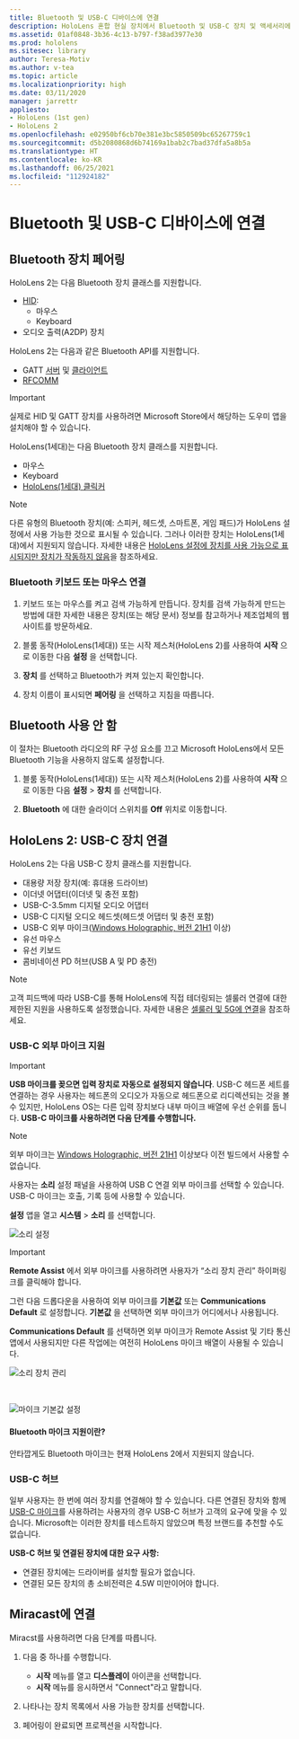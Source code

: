 ```yaml
---
title: Bluetooth 및 USB-C 디바이스에 연결
description: HoloLens 혼합 현실 장치에서 Bluetooth 및 USB-C 장치 및 액세서리에 연결을 시작하세요.
ms.assetid: 01af0848-3b36-4c13-b797-f38ad3977e30
ms.prod: hololens
ms.sitesec: library
author: Teresa-Motiv
ms.author: v-tea
ms.topic: article
ms.localizationpriority: high
ms.date: 03/11/2020
manager: jarrettr
appliesto:
- HoloLens (1st gen)
- HoloLens 2
ms.openlocfilehash: e02950bf6cb70e381e3bc5850509bc65267759c1
ms.sourcegitcommit: d5b2080868d6b74169a1bab2c7bad37dfa5a8b5a
ms.translationtype: HT
ms.contentlocale: ko-KR
ms.lasthandoff: 06/25/2021
ms.locfileid: "112924182"
---
```

# <a name="connect-to-bluetooth-and-usb-c-devices"></a>Bluetooth 및 USB-C 디바이스에 연결

## <a name="pair-bluetooth-devices"></a>Bluetooth 장치 페어링

HoloLens 2는 다음 Bluetooth 장치 클래스를 지원합니다.

- [HID](https://docs.microsoft.com/windows-hardware/drivers/hid/):
    - 마우스
    - Keyboard
- 오디오 출력(A2DP) 장치

HoloLens 2는 다음과 같은 Bluetooth API를 지원합니다.
- GATT [서버](https://docs.microsoft.com/windows/uwp/devices-sensors/gatt-server) 및 [클라이언트](https://docs.microsoft.com/windows/uwp/devices-sensors/gatt-client)
- [RFCOMM](https://docs.microsoft.com/windows/uwp/devices-sensors/send-or-receive-files-with-rfcomm)
>[!IMPORTANT]
> 실제로 HID 및 GATT 장치를 사용하려면 Microsoft Store에서 해당하는 도우미 앱을 설치해야 할 수 있습니다.

HoloLens(1세대)는 다음 Bluetooth 장치 클래스를 지원합니다.

- 마우스
- Keyboard
- [HoloLens(1세대) 클릭커](https://docs.microsoft.com/hololens/hololens1-clicker)

> [!NOTE]
> 다른 유형의 Bluetooth 장치(예: 스피커, 헤드셋, 스마트폰, 게임 패드)가 HoloLens 설정에서 사용 가능한 것으로 표시될 수 있습니다. 그러나 이러한 장치는 HoloLens(1세대)에서 지원되지 않습니다. 자세한 내용은 [HoloLens 설정에 장치를 사용 가능으로 표시되지만 장치가 작동하지 않음](hololens-troubleshooting.md#devices-listed-as-available-in-settings-dont-work)을 참조하세요.

### <a name="pair-a-bluetooth-keyboard-or-mouse"></a>Bluetooth 키보드 또는 마우스 연결

1. 키보드 또는 마우스를 켜고 검색 가능하게 만듭니다. 장치를 검색 가능하게 만드는 방법에 대한 자세한 내용은 장치(또는 해당 문서) 정보를 참고하거나 제조업체의 웹 사이트를 방문하세요.

1. 블룸 동작(HoloLens(1세대)) 또는 시작 제스처(HoloLens 2)를 사용하여 **시작** 으로 이동한 다음 **설정** 을 선택합니다.

1. **장치** 를 선택하고 Bluetooth가 켜져 있는지 확인합니다.  

1. 장치 이름이 표시되면 **페어링** 을 선택하고 지침을 따릅니다.

## <a name="disable-bluetooth"></a>Bluetooth 사용 안 함

이 절차는 Bluetooth 라디오의 RF 구성 요소를 끄고 Microsoft HoloLens에서 모든 Bluetooth 기능을 사용하지 않도록 설정합니다.

1. 블룸 동작(HoloLens(1세대)) 또는 시작 제스처(HoloLens 2)를 사용하여 **시작** 으로 이동한 다음 **설정** > **장치** 를 선택합니다.

1. **Bluetooth** 에 대한 슬라이더 스위치를 **Off** 위치로 이동합니다.

## <a name="hololens-2-connect-usb-c-devices"></a>HoloLens 2: USB-C 장치 연결

HoloLens 2는 다음 USB-C 장치 클래스를 지원합니다.

- 대용량 저장 장치(예: 휴대용 드라이브)
- 이더넷 어댑터(이더넷 및 충전 포함)
- USB-C-3.5mm 디지털 오디오 어댑터
- USB-C 디지털 오디오 헤드셋(헤드셋 어댑터 및 충전 포함)
- USB-C 외부 마이크([Windows Holographic, 버전 21H1](hololens-release-notes.md#windows-holographic-version-21h1) 이상)
- 유선 마우스
- 유선 키보드
- 콤비네이션 PD 허브(USB A 및 PD 충전)


> [!NOTE]
> 고객 피드백에 따라 USB-C를 통해 HoloLens에 직접 테더링되는 셀룰러 연결에 대한 제한된 지원을 사용하도록 설정했습니다. 자세한 내용은 [셀룰러 및 5G에 연결](hololens-cellular.md)을 참조하세요.

### <a name="usb-c-external-microphone-support"></a>USB-C 외부 마이크 지원

> [!IMPORTANT]
> **USB 마이크를 꽂으면 입력 장치로 자동으로 설정되지 않습니다**. USB-C 헤드폰 세트를 연결하는 경우 사용자는 헤드폰의 오디오가 자동으로 헤드폰으로 리디렉션되는 것을 볼 수 있지만, HoloLens OS는 다른 입력 장치보다 내부 마이크 배열에 우선 순위를 둡니다. **USB-C 마이크를 사용하려면 다음 단계를 수행합니다.**

> [!NOTE]
> 외부 마이크는 [Windows Holographic, 버전 21H1](hololens-release-notes.md#windows-holographic-version-21h1) 이상보다 이전 빌드에서 사용할 수 없습니다. 

사용자는 **소리** 설정 패널을 사용하여 USB C 연결 외부 마이크를 선택할 수 있습니다. USB-C 마이크는 호출, 기록 등에 사용할 수 있습니다.

**설정** 앱을 열고 **시스템** > **소리** 를 선택합니다.

![소리 설정](images/usbc-mic-1.jpg)

> [!IMPORTANT]
> **Remote Assist** 에서 외부 마이크를 사용하려면 사용자가 “소리 장치 관리” 하이퍼링크를 클릭해야 합니다.
>
> 그런 다음 드롭다운을 사용하여 외부 마이크를 **기본값** 또는 **Communications Default** 로 설정합니다. **기본값** 을 선택하면 외부 마이크가 어디에서나 사용됩니다.
>
> **Communications Default** 를 선택하면 외부 마이크가 Remote Assist 및 기타 통신 앱에서 사용되지만 다른 작업에는 여전히 HoloLens 마이크 배열이 사용될 수 있습니다.

![소리 장치 관리](images/usbc-mic-2.png)

<br>

![마이크 기본값 설정](images/usbc-mic-3.jpg)

#### <a name="what-about-bluetooth-microphone-support"></a>Bluetooth 마이크 지원이란?

안타깝게도 Bluetooth 마이크는 현재 HoloLens 2에서 지원되지 않습니다.

### <a name="usb-c-hubs"></a>USB-C 허브

일부 사용자는 한 번에 여러 장치를 연결해야 할 수 있습니다. 다른 연결된 장치와 함께 [USB-C 마이크](#usb-c-external-microphone-support)를 사용하려는 사용자의 경우 USB-C 허브가 고객의 요구에 맞을 수 있습니다. Microsoft는 이러한 장치를 테스트하지 않았으며 특정 브랜드를 추천할 수도 없습니다.

**USB-C 허브 및 연결된 장치에 대한 요구 사항:**

- 연결된 장치에는 드라이버를 설치할 필요가 없습니다.
- 연결된 모든 장치의 총 소비전력은 4.5W 미만이어야 합니다.

## <a name="connect-to-miracast"></a>Miracast에 연결

Miracst를 사용하려면 다음 단계를 따릅니다.

1. 다음 중 하나를 수행합니다.  

   - **시작** 메뉴를 열고 **디스플레이** 아이콘을 선택합니다.
   - **시작** 메뉴를 응시하면서 "Connect"라고 말합니다.  

1. 나타나는 장치 목록에서 사용 가능한 장치를 선택합니다.

1. 페어링이 완료되면 프로젝션을 시작합니다.
